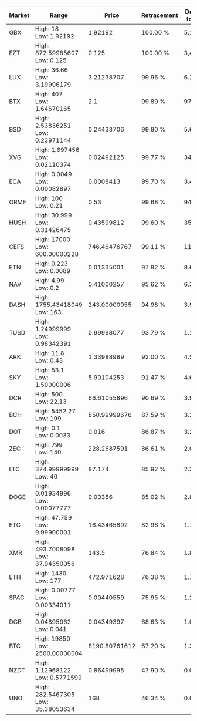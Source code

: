 | Market | Range | Price| Retracement | Doubles to 50% |
| --- | --- | --- | --- | --- |
| GBX | High: 18<br />Low: 1.92192 | 1.92192 | 100.00 % | 5.18 |
| EZT | High: 872.59985607<br />Low: 0.125 | 0.125 | 100.00 % | 3,490.90 |
| LUX | High: 36.66<br />Low: 3.19996179 | 3.21238707 | 99.96 % | 6.20 |
| BTX | High: 407<br />Low: 1.64670165 | 2.1 | 99.89 % | 97.30 |
| BSD | High: 2.53836251<br />Low: 0.23971144 | 0.24433706 | 99.80 % | 5.68 |
| XVG | High: 1.697456<br />Low: 0.02110374 | 0.02492125 | 99.77 % | 34.48 |
| ECA | High: 0.0049<br />Low: 0.00082897 | 0.0008413 | 99.70 % | 3.40 |
| ORME | High: 100<br />Low: 0.21 | 0.53 | 99.68 % | 94.54 |
| HUSH | High: 30.999<br />Low: 0.31426475 | 0.43599812 | 99.60 % | 35.91 |
| CEFS | High: 17000<br />Low: 600.00000228 | 746.46476767 | 99.11 % | 11.79 |
| ETN | High: 0.223<br />Low: 0.0089 | 0.01335001 | 97.92 % | 8.69 |
| NAV | High: 4.99<br />Low: 0.2 | 0.41000257 | 95.62 % | 6.33 |
| DASH | High: 1755.43418049<br />Low: 163 | 243.00000055 | 94.98 % | 3.95 |
| TUSD | High: 1.24999999<br />Low: 0.98342391 | 0.99998077 | 93.79 % | 1.12 |
| ARK | High: 11.8<br />Low: 0.43 | 1.33988989 | 92.00 % | 4.56 |
| SKY | High: 53.1<br />Low: 1.50000006 | 5.90104253 | 91.47 % | 4.63 |
| DCR | High: 500<br />Low: 22.13 | 66.61055896 | 90.69 % | 3.92 |
| BCH | High: 5452.27<br />Low: 199 | 850.99999676 | 87.59 % | 3.32 |
| DOT | High: 0.1<br />Low: 0.0033 | 0.016 | 86.87 % | 3.23 |
| ZEC | High: 799<br />Low: 140 | 228.2687591 | 86.61 % | 2.06 |
| LTC | High: 374.99999999<br />Low: 40 | 87.174 | 85.92 % | 2.38 |
| DOGE | High: 0.01934996<br />Low: 0.00077777 | 0.00356 | 85.02 % | 2.83 |
| ETC | High: 47.759<br />Low: 9.99900001 | 16.43465892 | 82.96 % | 1.76 |
| XMR | High: 493.7008098<br />Low: 37.94350056 | 143.5 | 76.84 % | 1.85 |
| ETH | High: 1430<br />Low: 177 | 472.971628 | 76.38 % | 1.70 |
| $PAC | High: 0.00777<br />Low: 0.00334011 | 0.00440559 | 75.95 % | 1.26 |
| DGB | High: 0.04895062<br />Low: 0.041 | 0.04349397 | 68.63 % | 1.03 |
| BTC | High: 19850<br />Low: 2500.00000004 | 8190.80761612 | 67.20 % | 1.36 |
| NZDT | High: 1.12968122<br />Low: 0.5771599 | 0.86499995 | 47.90 % | 0.00 |
| UNO | High: 282.5467305<br />Low: 35.38053634 | 168 | 46.34 % | 0.00 |
